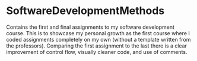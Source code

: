 # SoftwareDevelopmentMethods
Contains the first and final assignments to my software development course. This is to showcase my personal growth as the first course where I coded assignments completely on my own (without a template written from the professors).
Comparing the first assignment to the last there is a clear improvement of control flow, visually cleaner code, and use of comments.
